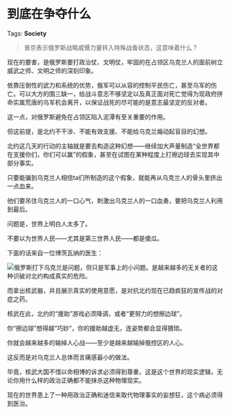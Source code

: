 # 到底在争夺什么

Tags: **Society**

> 普京表示俄罗斯战略威慑力量转入特殊战备状态，这意味着什么？



现在的要害，是俄罗斯要打政治仗、文明仗，牢固的在占领区乌克兰人的面前树立威武之师、文明之师的深刻印象。

依靠压倒性的武力和系统的优势，俄军可以从容的控制平民伤亡，甚至乌军的伤亡。可以大方的围三缺一，给战斗意志不够坚定以及真正面对死亡觉得为现政府拼命实属荒唐的乌军机会离开，以保证战死的尽可能的是意志最坚定的反对者。

这一点，对俄罗斯避免在占领区陷入泥潭有至关重要的作用。

但这前提，是北约不干涉、不能有效支援、不能给乌克兰煽动起盲目的幻想。

北约这几天的行动的主轴就是要去构造这种幻想——继续加大声量制造“全世界都在支援你们，你们可以赢”的假象，甚至在试图在某种程度上打擦边球去实现其中部分事实。

只要能骗到乌克兰人相信ta们所制造的这个假象，就能再从乌克兰人的骨头里挤出一点血来。

他们要吊住乌克兰人的一口心气，刺激出乌克兰人的一口血勇，要把乌克兰人利用到最后。

  


问题是，世界上明白人太多了。

不要以为世界人民——尤其是第三世界人民——都是傻瓜。

下面的话来自一位博茨瓦纳的医生：

![](https://pica.zhimg.com/50/v2-cb5f7979692b345d00f8db042b0ff29e_720w.jpg?source=2c26e567)俄罗斯打下乌克兰是问题，但只是军事上的小问题。是越来越多的无关者的这种识破对北约构成真实的危险。

而拿出核武器，并且展示真实的使用意愿，是对抗北约现在已趋疯狂的宣传战的对症之药。

核武在此，北约的“援助”游戏必须降调，或者“更努力的想擦边球”。

你“擦边球”想得越“巧妙”，你的援助越虚无，连姿势都会显得猥琐。

你就会越来越多的输掉人心战——至少是越来越输掉俄控区的人心。

这反而是对乌克兰人总体而言痛感最小的做法。

毕竟，核武大国不惜以命相博的诉求必须得到尊重，这是这个世界的现实逻辑，无论你用什么样的政治正确都不能抹杀这种物理现实。

现在的世界患上了一种用政治正确和迷信来取代物理事实的妄想狂，这个病必须得到医治。



